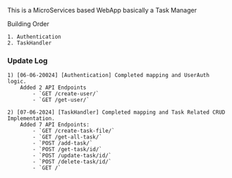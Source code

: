 This is a MicroServices based WebApp basically a Task Manager

Building Order

    1. Authentication
    2. TaskHandler


### Update Log
    1) [06-06-20024] [Authentication] Completed mapping and UserAuth logic.
        Added 2 API Endpoints
            - `GET /create-user/`  
            - `GET /get-user/`
            
    2) [07-06-2024] [TaskHandler] Completed mapping and Task Related CRUD Implementation.
        Added 7 API Endpoints:
            - `GET /create-task-file/`  
            - `GET /get-all-task/`  
            - `POST /add-task/`  
            - `POST /get-task/id/`  
            - `POST /update-task/id/`  
            - `POST /delete-task/id/`  
            - `GET /`

